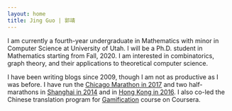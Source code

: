 ```yaml
---
layout: home
title: Jing Guo | 郭靖
---
```


I am currently a fourth-year undergraduate in Mathematics with minor in Computer Science at University of Utah. I will be a Ph.D. student in Mathematics starting from Fall, 2020. I am interested in combinatorics, graph theory, and their applications to theoretical computer science.

I have been writing blogs since 2009, though I am not as productive as I was before. I have run the [Chicago Marathon in 2017](images/chicago-marathon.png) and two half-marathons in [Shanghai in 2014](images/half-marathon.jpg) and in [Hong Kong in 2016](images/hk-hf-marathon.pdf). I also co-led the Chinese translation program for [Gamification](images/translation.pdf) course on Coursera.
